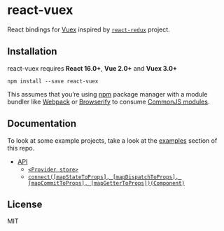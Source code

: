 # react-vuex

React bindings for [Vuex](https://vuex.vuejs.org/)
inspired by [`react-redux`](https://github.com/reactjs/react-redux) project.


## Installation

react-vuex requires **React 16.0+**, **Vue 2.0+** and **Vuex 3.0+**

```
npm install --save react-vuex
```

This assumes that you’re using [npm](http://npmjs.com/) package manager with a module bundler like [Webpack](https://webpack.js.org/) or [Browserify](http://browserify.org/) to consume [CommonJS modules](http://webpack.github.io/docs/commonjs.html).


## Documentation

To look at some example projects, take a look at the [examples](https://github.com/dennybiasiolli/react-vuex/tree/master/examples) section of this repo.

- [API](docs/api.md#api)
  - [`<Provider store>`](docs/api.md#provider-store)
  - [`connect([mapStateToProps], [mapDispatchToProps], [mapCommitToProps], [mapGetterToProps])(Component)`](docs/api.md#connectmapstatetoprops-mapdispatchtoprops-mapcommittoprops-mapgettertoprops)


## License

MIT
